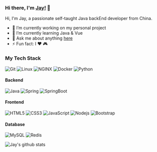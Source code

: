 ### Hi there, I'm [Jay!](http://ppxm.cn/) 👋
Hi, I'm Jay, a passionate self-taught Java backEnd developer from China.
<br />

- 🔭 I’m currently working on my personal project
- 🌱 I’m currently learning Java & Vue
- 💬 Ask me about anything [here](https://github.com/jayveryok/jayveryok/issues)
- ⚡ Fun fact: I :heart: :video_game:

### My Tech Stack

![Git](https://img.shields.io/badge/-Git-F05032?style=flat-square&logo=git&logoColor=ffffff)
![Linux](http://img.shields.io/badge/-Linux-FCC624?style=flat-square&logo=linux&logoColor=ffffff)
![NGINX](http://img.shields.io/badge/-NGINX-009639?style=flat-square&logo=nginx&logoColor=ffffff)
![Docker](http://img.shields.io/badge/-Docker-2496ED?style=flat-square&logo=docker&logoColor=ffffff)
![Python](http://img.shields.io/badge/-Python-3776AB?style=flat-square&logo=python&logoColor=ffffff)

#### Backend

![Java]()
![Spring]()
![SpringBoot]()

#### Frontend
![HTML5](https://img.shields.io/badge/-HTML5-E34F26?style=flat-square&logo=html5&logoColor=ffffff)
![CSS3](https://img.shields.io/badge/-CSS3-1572B6?style=flat-square&logo=css3&logoColor=ffffff)
![JavaScript](https://img.shields.io/badge/-JavaScript-F7DF1E?style=flat-square&logo=javascript&logoColor=ffffff)
![Nodejs](https://img.shields.io/badge/-Nodejs-339933?style=flat-square&logo=Node.js&logoColor=ffffff)
![Bootstrap](http://img.shields.io/badge/-Bootstrap-7952B3?style=flat-square&logo=bootstrap&logoColor=ffffff)

#### Database
![MySQL](http://img.shields.io/badge/-MySQL-4479A1?style=flat-square&logo=MySQL&logoColor=ffffff)
![Redis](http://img.shields.io/badge/-Redis-DC382D?style=flat-square&logo=redis&logoColor=ffffff)

![Jay's github stats](https://github-readme-stats.anuraghazra1.vercel.app/api?username=jayveryok&show_icons=true&title_color=fff&icon_color=79ff97&text_color=9f9f9f&bg_color=151515)
